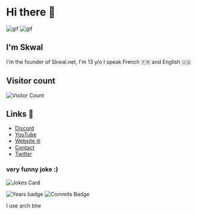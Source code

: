 
# Hi there 👋 
![gif](https://c.tenor.com/KBe_nw4IL2QAAAAC/matrix-code.gif)  ![gif](https://68.media.tumblr.com/c8771963d5c44402c541fa083386e8bc/tumblr_or7f5r6zei1tlmx1vo1_250.gif) 
## I'm Skwal
I'm the founder of Skwal.net, I'm 13 y/o 
I speak French 🇫🇷 and English 🇺🇸 
## Visitor count
![Visitor Count](https://profile-counter.glitch.me/%7BSkwalExe%7D/count.svg)
## Links 📎
<ul>
  <li><a href="https://discord.com/invite/U4ryW8Y" target="_blank" >Discord</a></li>
  <li><a href="https://YouTube.com/Skwal" target="_blank" >YouTube</a></li>
  <li><a href="http://Skwal.net" target="_blank" >Website 🌐</a></li>
  <li><a href="mailto:support@skwal.net" target="_blank" >Contact</a></li>
  <li><a href="https://twitter.com/SkwalExe" target="_blank" >Twitter</a></li>
</ul>

### very funny joke :)
![Jokes Card](https://readme-jokes.vercel.app/api)


![Years badge](https://badges.pufler.dev/years/SkwalExe)  ![Commits Badge](https://badges.pufler.dev/commits/monthly/puf17640)

I use arch btw
